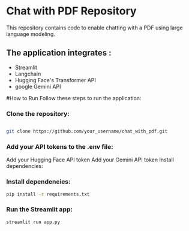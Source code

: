 # Chat with PDF Repository
This repository contains code to enable chatting with a PDF using large language modeling. 
## The application integrates : 
  * Streamlit 
  * Langchain 
  * Hugging Face's Transformer API
  * google Gemini API 

#How to Run
Follow these steps to run the application:

### Clone the repository:
```bash

git clone https://github.com/your_username/chat_with_pdf.git
```
### Add your API tokens to the .env file:

Add your Hugging Face API token
Add your Gemini API token
Install dependencies:

### Install dependencies:
```bash
pip install -r requirements.txt
```
### Run the Streamlit app:
```bash
streamlit run app.py
```

